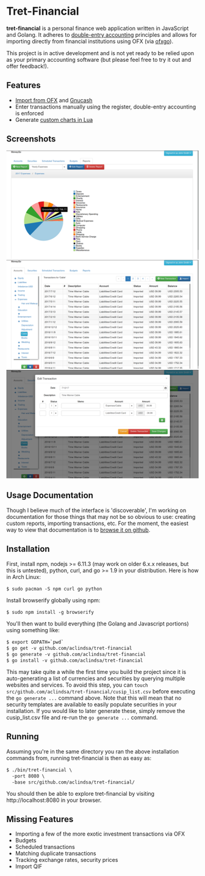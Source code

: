 # Tret-Financial

**tret-financial** is a personal finance web application written in JavaScript and
Golang. It adheres to [double-entry
accounting](https://en.wikipedia.org/wiki/Double-entry_bookkeeping_system)
principles and allows for importing directly from financial institutions using
OFX (via [ofxgo](https://github.com/aclindsa/ofxgo)).

This project is in active development and is not yet ready to be relied upon as
your primary accounting software (but please feel free to try it out and offer
feedback!).

## Features

* [Import from OFX](./docs/ofx_imports.md) and
  [Gnucash](http://www.gnucash.org/)
* Enter transactions manually using the register, double-entry accounting is
  enforced
* Generate [custom charts in Lua](./docs/lua_reports.md)

## Screenshots

![Yearly Expense Report](./screenshots/yearly_expenses.png)
![Transaction Register](./screenshots/transaction_register.png)
![Transaction Editing](./screenshots/editing_transaction.png)

## Usage Documentation

Though I believe much of the interface is 'discoverable', I'm working on
documentation for those things that may not be so obvious to use: creating
custom reports, importing transactions, etc. For the moment, the easiest way to
view that documentation is to [browse it on github](./docs/index.md).

## Installation

First, install npm, nodejs >= 6.11.3 (may work on older 6.x.x releases, but this
is untested), python, curl, and go >= 1.9 in your distribution. Here is how in
Arch Linux:

	$ sudo pacman -S npm curl go python

Install browserify globally using npm:

	$ sudo npm install -g browserify

You'll then want to build everything (the Golang and Javascript portions) using
something like:

	$ export GOPATH=`pwd`
	$ go get -v github.com/aclindsa/tret-financial
	$ go generate -v github.com/aclindsa/tret-financial
	$ go install -v github.com/aclindsa/tret-financial

This may take quite a while the first time you build the project since it is
auto-generating a list of currencies and securities by querying multiple
websites and services. To avoid this step, you can `touch
src/github.com/aclindsa/tret-financial/cusip_list.csv` before executing the `go
generate ...` command above. Note that this will mean that no security templates
are available to easily populate securities in your installation. If you would
like to later generate these, simply remove the cusip_list.csv file and re-run
the `go generate ...` command.

## Running

Assuming you're in the same directory you ran the above installation commands
from, running tret-financial is then as easy as:

	$ ./bin/tret-financial \
	  -port 8080 \
	  -base src/github.com/aclindsa/tret-financial/

You should then be able to explore tret-financial by visiting http://localhost:8080 in
your browser.

## Missing Features

* Importing a few of the more exotic investment transactions via OFX
* Budgets
* Scheduled transactions
* Matching duplicate transactions
* Tracking exchange rates, security prices
* Import QIF
